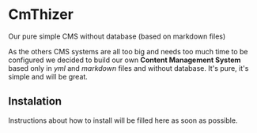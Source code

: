 # CmThizer
Our pure simple CMS without database (based on markdown files)

As the others CMS systems are all too big and needs too much time to be configured we decided to build our own
**Content Management System** based only in _yml_ and _markdown_ files and without database. It's pure, it's simple and will be
great.

## Instalation
Instructions about how to install will be filled here as soon as possible.

